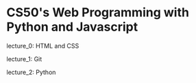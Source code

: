 # CS50's Web Programming with Python and Javascript

lecture_0: HTML and CSS

lecture_1: Git

lecture_2: Python